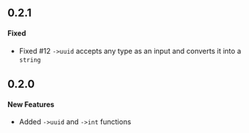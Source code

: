 ## 0.2.1

#### Fixed

  - Fixed #12 `->uuid` accepts any type as an input and converts it into a `string`

## 0.2.0

#### New Features

  - Added `->uuid` and `->int` functions
